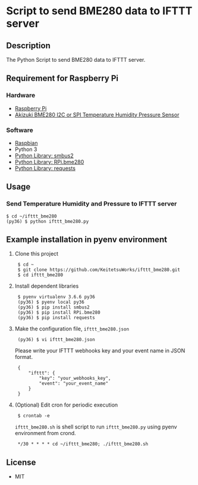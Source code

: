 Script to send BME280 data to IFTTT server
========


## Description

The Python Script to send BME280 data to IFTTT server.


## Requirement for Raspberry Pi


### Hardware

* [Raspberry Pi](https://www.raspberrypi.org/products/raspberry-pi-zero-w/)
* [Akizuki BME280 I2C or SPI Temperature Humidity Pressure Sensor](http://akizukidenshi.com/catalog/g/gK-09421/)


### Software

* [Raspbian](https://www.raspberrypi.org/downloads/raspbian/)
* Python 3
* [Python Library: smbus2](https://pypi.org/project/smbus2/)
* [Python Library: RPi.bme280](https://pypi.org/project/RPi.bme280/)
* [Python Library: requests](https://pypi.org/project/requests/)


## Usage


### Send Temperature Humidity and Pressure to IFTTT server

    $ cd ~/ifttt_bme280
    (py36) $ python ifttt_bme280.py


## Example installation in pyenv environment

1. Clone this project

        $ cd ~
        $ git clone https://github.com/KeitetsuWorks/ifttt_bme280.git
        $ cd ifttt_bme280

2. Install dependent libraries

        $ pyenv virtualenv 3.6.6 py36
        (py36) $ pyenv local py36
        (py36) $ pip install smbus2
        (py36) $ pip install RPi.bme280
        (py36) $ pip install requests

3. Make the configuration file, `ifttt_bme280.json`

        (py36) $ vi ifttt_bme280.json

    Please write your IFTTT webhooks key and your event name in JSON format.

        {
            "ifttt": {
                "key": "your_webhooks_key",
                "event": "your_event_name"
            }
        }

4. (Optional) Edit cron for periodic execution

        $ crontab -e

    `ifttt_bme280.sh` is shell script to run `ifttt_bme280.py` using pyenv environment from crond.

        */30 * * * * cd ~/ifttt_bme280; ./ifttt_bme280.sh


## License

* MIT
